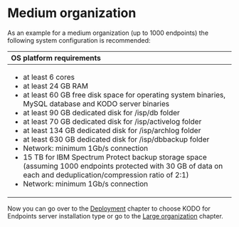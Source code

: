 # Medium organization

As an example for a medium organization \(up to 1000 endpoints\) the following system configuration is recommended:

<table>
  <thead>
    <tr>
      <th style="text-align:left">OS platform requirements</th>
    </tr>
  </thead>
  <tbody>
    <tr>
      <td style="text-align:left">
        <ul>
          <li>at least 6 cores</li>
          <li>at least 24 GB RAM</li>
          <li>at least 60 GB free disk space for operating system binaries, MySQL database
            and KODO server binaries</li>
          <li>at least 90 GB dedicated disk for /isp/db folder</li>
          <li>at least 70 GB dedicated disk for /isp/activelog folder</li>
          <li>at least 134 GB dedicated disk for /isp/archlog folder</li>
          <li>at least 630 GB dedicated disk for /isp/dbbackup folder</li>
          <li>Network: minimum 1Gb/s connection</li>
          <li>15 TB for IBM Spectrum Protect backup storage space (assuming 1000 endpoints
            protected with 30 GB of data on each and deduplication/compression ratio
            of 2:1)</li>
          <li>Network: minimum 1Gb/s connection</li>
        </ul>
      </td>
    </tr>
  </tbody>
</table>

Now you can go over to the [Deployment](../../deployment/) chapter to choose KODO for Endpoints server installation type or go to the [Large organization](large-organization.md) chapter.

